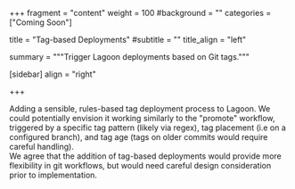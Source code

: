 +++
fragment = "content"
weight = 100
#background = ""
categories = ["Coming Soon"]

title = "Tag-based Deployments"
#subtitle = ""
title_align = "left"

summary = """Trigger Lagoon deployments based on Git tags."""

[sidebar]
  align = "right"

+++

Adding a sensible, rules-based tag deployment process to Lagoon. We could potentially envision it working similarly to the "promote" workflow, triggered by a specific tag pattern (likely via regex), tag placement (i.e on a configured branch), and tag age (tags on older commits would require careful handling).  
We agree that the addition of tag-based deployments would provide more flexibility in git workflows, but would need careful design consideration prior to implementation.
